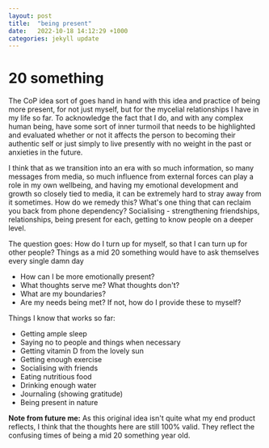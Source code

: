 ```yaml
---
layout: post
title:  "being present"
date:   2022-10-18 14:12:29 +1000
categories: jekyll update
---
```

<h1>20 something</h1>
The CoP idea sort of goes hand in hand with this idea and practice of being more present, for not just myself, but for the mycelial relationships I have in my life so far. To acknowledge the fact that I do, and with any complex human being, have some sort of inner turmoil that needs to be highlighted and evaluated whether or not it affects the person to becoming their authentic self or just simply to live presently with no weight in the past or anxieties in the future. 

I think that as we transition into an era with so much information, so many messages from media, so much influence from external forces can play a role in my own wellbeing, and having my emotional development and growth so closely tied to media, it can be extremely hard to stray away from it sometimes. How do we remedy this? What's one thing that can reclaim you back from phone dependency? Socialising - strengthening friendships, relationships, being present for each, getting to know people on a deeper level. 

The question goes: How do I turn up for myself, so that I can turn up for other people? Things as a mid 20 something would have to ask themselves every single damn day

- How can I be more emotionally present?
- What thoughts serve me? What thoughts don't?
- What are my boundaries?
- Are my needs being met? If not, how do I provide these to myself? 

Things I know that works so far: 

- Getting ample sleep
- Saying no to people and things when necessary
- Getting vitamin D from the lovely sun
- Getting enough exercise
- Socialising with friends
- Eating nutritious food
- Drinking enough water
- Journaling (showing gratitude)
- Being present in nature






<b>Note from future me:</b> As this original idea isn't quite what my end product reflects, I think that the thoughts here are still 100% valid. They reflect the confusing times of being a mid 20 something year old.


